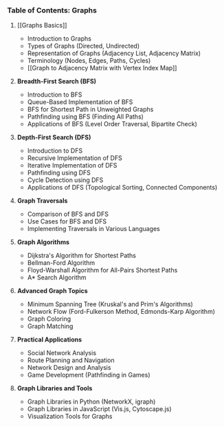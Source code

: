 ### Table of Contents: Graphs

1. [[Graphs Basics]]
   - Introduction to Graphs
   - Types of Graphs (Directed, Undirected)
   - Representation of Graphs (Adjacency List, Adjacency Matrix)
   - Terminology (Nodes, Edges, Paths, Cycles)
   - [[Graph to Adjacency Matrix with Vertex Index Map]]

2. **Breadth-First Search (BFS)**
   - Introduction to BFS
   - Queue-Based Implementation of BFS
   - BFS for Shortest Path in Unweighted Graphs
   - Pathfinding using BFS (Finding All Paths)
   - Applications of BFS (Level Order Traversal, Bipartite Check)

3. **Depth-First Search (DFS)**
   - Introduction to DFS
   - Recursive Implementation of DFS
   - Iterative Implementation of DFS
   - Pathfinding using DFS
   - Cycle Detection using DFS
   - Applications of DFS (Topological Sorting, Connected Components)

4. **Graph Traversals**
   - Comparison of BFS and DFS
   - Use Cases for BFS and DFS
   - Implementing Traversals in Various Languages

5. **Graph Algorithms**
   - Dijkstra's Algorithm for Shortest Paths
   - Bellman-Ford Algorithm
   - Floyd-Warshall Algorithm for All-Pairs Shortest Paths
   - A* Search Algorithm

6. **Advanced Graph Topics**
   - Minimum Spanning Tree (Kruskal's and Prim's Algorithms)
   - Network Flow (Ford-Fulkerson Method, Edmonds-Karp Algorithm)
   - Graph Coloring
   - Graph Matching

7. **Practical Applications**
   - Social Network Analysis
   - Route Planning and Navigation
   - Network Design and Analysis
   - Game Development (Pathfinding in Games)

8. **Graph Libraries and Tools**
    - Graph Libraries in Python (NetworkX, igraph)
    - Graph Libraries in JavaScript (Vis.js, Cytoscape.js)
    - Visualization Tools for Graphs

